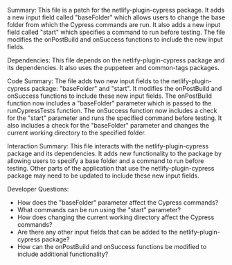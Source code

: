 Summary:
This file is a patch for the netlify-plugin-cypress package. It adds a new input field called "baseFolder" which allows users to change the base folder from which the Cypress commands are run. It also adds a new input field called "start" which specifies a command to run before testing. The file modifies the onPostBuild and onSuccess functions to include the new input fields.

Dependencies:
This file depends on the netlify-plugin-cypress package and its dependencies. It also uses the puppeteer and common-tags packages.

Code Summary:
The file adds two new input fields to the netlify-plugin-cypress package: "baseFolder" and "start". It modifies the onPostBuild and onSuccess functions to include these new input fields. The onPostBuild function now includes a "baseFolder" parameter which is passed to the runCypressTests function. The onSuccess function now includes a check for the "start" parameter and runs the specified command before testing. It also includes a check for the "baseFolder" parameter and changes the current working directory to the specified folder.

Interaction Summary:
This file interacts with the netlify-plugin-cypress package and its dependencies. It adds new functionality to the package by allowing users to specify a base folder and a command to run before testing. Other parts of the application that use the netlify-plugin-cypress package may need to be updated to include these new input fields.

Developer Questions:
- How does the "baseFolder" parameter affect the Cypress commands?
- What commands can be run using the "start" parameter?
- How does changing the current working directory affect the Cypress commands?
- Are there any other input fields that can be added to the netlify-plugin-cypress package?
- How can the onPostBuild and onSuccess functions be modified to include additional functionality?